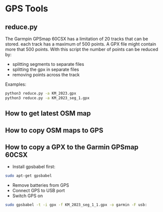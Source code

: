 # GPS Tools

## reduce.py
The Garmpin GPSmap 60CSX has a limitation of 20 tracks that can be stored. each track has a maximum of 500 points. A GPX file might contain more that 500 points. With this script the number of points can be reduced by:

- splitting segments to separate files
- splitting the gpx in separate files
- removing points across the track

Examples:

```sh
python3 reduce.py -a KM_2023.gpx
python3 reduce.py -a KM_2023_seg_1.gpx
```

## How to get latest OSM map


## How to copy OSM maps to GPS


## How to copy a GPX to the Garmin GPSmap 60CSX

- Install gpsbabel first:

```sh
sudo apt-get gpsbabel
```

- Remove batteries from GPS
- Connect GPS to USB port
- Switch GPS on

```sh
sudo gpsbabel -t -i gpx -f KM_2023_seg_1_1.gpx -o garmin -F usb:
```
